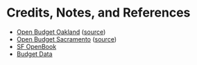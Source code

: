 # Credits, Notes, and References

 + [Open Budget Oakland](http://openbudgetoakland.org/) ([source](https://github.com/openoakland/openbudgetoakland))
 + [Open Budget Sacramento](http://openbudgetsac.org/) ([source](https://github.com/code4sac/openbudgetsac.org))
 + [SF OpenBook](http://openbook.sfgov.org/)
 + [Budget Data](https://data.sfgov.org/browse?q=sfopenbook&sortBy=relevance&utf8=%E2%9C%93)
